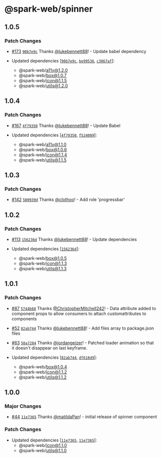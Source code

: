 # @spark-web/spinner

## 1.0.5

### Patch Changes

- [#173](https://github.com/brighte-labs/spark-web/pull/173)
  [`90b7e9c`](https://github.com/brighte-labs/spark-web/commit/90b7e9cf4eb7e864d765c74b22c3dedf3d262e25)
  Thanks [@lukebennett88](https://github.com/lukebennett88)! - Update babel
  dependency

- Updated dependencies
  [[`90b7e9c`](https://github.com/brighte-labs/spark-web/commit/90b7e9cf4eb7e864d765c74b22c3dedf3d262e25),
  [`be99536`](https://github.com/brighte-labs/spark-web/commit/be99536abb56dd26e5c9a1703e6df9c7860b449b),
  [`c3867af`](https://github.com/brighte-labs/spark-web/commit/c3867af7b77dfae3580ab63a5d5c9e8452f2da62)]:
  - @spark-web/a11y@1.2.0
  - @spark-web/box@1.0.7
  - @spark-web/icon@1.1.5
  - @spark-web/utils@1.2.0

## 1.0.4

### Patch Changes

- [#167](https://github.com/brighte-labs/spark-web/pull/167)
  [`4f79350`](https://github.com/brighte-labs/spark-web/commit/4f793508fdb43ddd452f0d59a3126101f9fa5459)
  Thanks [@lukebennett88](https://github.com/lukebennett88)! - Update Babel

- Updated dependencies
  [[`4f79350`](https://github.com/brighte-labs/spark-web/commit/4f793508fdb43ddd452f0d59a3126101f9fa5459),
  [`f524009`](https://github.com/brighte-labs/spark-web/commit/f5240098cf731b0a2e351b7b585711e893a33736)]:
  - @spark-web/a11y@1.1.0
  - @spark-web/box@1.0.6
  - @spark-web/icon@1.1.4
  - @spark-web/utils@1.1.5

## 1.0.3

### Patch Changes

- [#142](https://github.com/brighte-labs/spark-web/pull/142)
  [`500939d`](https://github.com/brighte-labs/spark-web/commit/500939de7c45c93d48078f39151035ab9eba057f)
  Thanks [@clothoo](https://github.com/clothoo)! - Add role 'progressbar'

## 1.0.2

### Patch Changes

- [#113](https://github.com/brighte-labs/spark-web/pull/113)
  [`156236d`](https://github.com/brighte-labs/spark-web/commit/156236d2474aee66a0b8e2030635f9c08a5b78ba)
  Thanks [@lukebennett88](https://github.com/lukebennett88)! - Update
  dependencies

- Updated dependencies
  [[`156236d`](https://github.com/brighte-labs/spark-web/commit/156236d2474aee66a0b8e2030635f9c08a5b78ba)]:
  - @spark-web/box@1.0.5
  - @spark-web/icon@1.1.3
  - @spark-web/utils@1.1.3

## 1.0.1

### Patch Changes

- [#87](https://github.com/brighte-labs/spark-web/pull/87)
  [`5744b68`](https://github.com/brighte-labs/spark-web/commit/5744b6820f626b93a14e11e1fbd96bcbe1b12b27)
  Thanks [@ChristopherMitchell242](https://github.com/ChristopherMitchell242)! -
  Data attribute added to component props to allow consumers to attach
  customattributes to components

* [#52](https://github.com/brighte-labs/spark-web/pull/52)
  [`82ab744`](https://github.com/brighte-labs/spark-web/commit/82ab744f198466810f3386bc459b8ab4d57c820e)
  Thanks [@lukebennett88](https://github.com/lukebennett88)! - Add files array
  to package.json files

- [#63](https://github.com/brighte-labs/spark-web/pull/63)
  [`58a7284`](https://github.com/brighte-labs/spark-web/commit/58a728457bbbda86ac406a72d8ec4ad6c1c16630)
  Thanks [@jordangeizer](https://github.com/jordangeizer)! - Patched loader
  animation so that it doesn't disappear on last keyframe.

- Updated dependencies
  [[`82ab744`](https://github.com/brighte-labs/spark-web/commit/82ab744f198466810f3386bc459b8ab4d57c820e),
  [`df618d9`](https://github.com/brighte-labs/spark-web/commit/df618d92d534e06f06ecedc95ea6bdd51cdc906b)]:
  - @spark-web/box@1.0.4
  - @spark-web/icon@1.1.2
  - @spark-web/utils@1.1.2

## 1.0.0

### Major Changes

- [#44](https://github.com/brighte-labs/spark-web/pull/44)
  [`11e7365`](https://github.com/brighte-labs/spark-web/commit/11e73659ff4a01a48a8761821bff34c6ec28568b)
  Thanks [@matildaPan](https://github.com/matildaPan)! - initial release of
  spinner component

### Patch Changes

- Updated dependencies
  [[`11e7365`](https://github.com/brighte-labs/spark-web/commit/11e73659ff4a01a48a8761821bff34c6ec28568b),
  [`11e7365`](https://github.com/brighte-labs/spark-web/commit/11e73659ff4a01a48a8761821bff34c6ec28568b)]:
  - @spark-web/icon@1.1.0
  - @spark-web/utils@1.1.0
